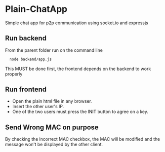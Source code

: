 # Plain-ChatApp

Simple chat app for p2p communication using socket.io and expressjs

## Run backend

From the parent folder run on the command line

```bash
  node backend/app.js
```

This MUST be done first, the frontend depends on the backend to work properly

## Run frontend

- Open the plain html file in any browser.
- Insert the other user's IP.
- One of the two users must press the INIT button to agree on a key.

## Send Wrong MAC on purpose

By checking the Incorrect MAC checkbox, the MAC will be modified and the message won't be displayed by the other client.
